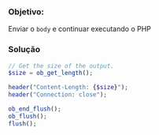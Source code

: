### Objetivo:
Enviar o `body` e continuar executando o PHP

### Solução
```php
// Get the size of the output.
$size = ob_get_length();

header("Content-Length: {$size}");
header("Connection: close");

ob_end_flush();
ob_flush();
flush();
```
